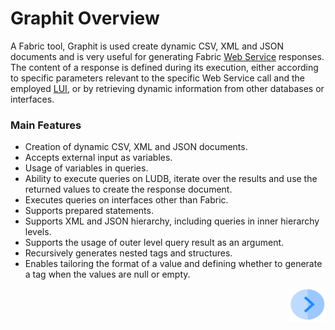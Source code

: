 # Graphit Overview

A Fabric tool, Graphit is used create dynamic CSV, XML and JSON documents and is very useful for generating Fabric [Web Service](/articles/15_web_services/01_web_services_overview.md) responses. The content of a response is defined during its execution, either according to specific parameters relevant to the specific Web Service call and the employed [LUI](/articles/01_fabric_overview/02_fabric_glossary.md#lui), or by retrieving dynamic information from other databases or interfaces.

### Main Features
- Creation of dynamic CSV, XML and JSON documents. 
- Accepts external input as variables. 
- Usage of variables in queries.
- Ability to execute queries on LUDB, iterate over the results and use the returned values to create the response document.
- Executes queries on interfaces other than Fabric.
- Supports prepared statements.
- Supports XML and JSON hierarchy, including queries in inner hierarchy levels. 
- Supports the usage of outer level query result as an argument. 
- Recursively generates nested tags and structures.
- Enables tailoring the format of a value and defining whether to generate a tag when the values are null or empty.
 



[<img align="right" width="60" height="54" src="/articles/images/Next.png">](/articles/15_web_services/Graphit/02_create_and_edit_a_graphit_file.md)

